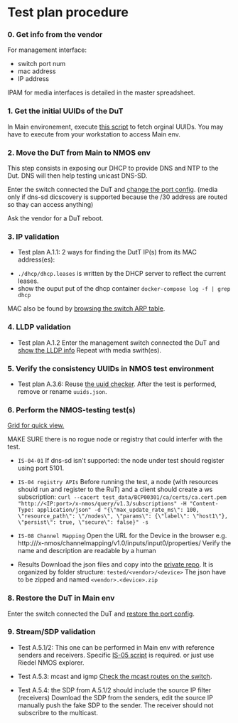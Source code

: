 # Test plan procedure

### 0. Get info from the vendor

For management interface:
- switch port num
- mac address
- IP address

IPAM for media interfaces is detailed in the master spreadsheet.

### 1. Get the initial UUIDs of the DuT

In Main environement, execute [this script](https://github.com/AMWA-TV/nmos-testing/tree/master/utilities/uuid-checker)
to fetch orginal UUIDs. You may have to execute from your workstation to
access Main env.


### 2. Move the DuT from Main to NMOS env

This step consists in exposing our DHCP to provide DNS and NTP to the
Dut. DNS will then help testing unicast DNS-SD.

Enter the switch connected the DuT and [change the port config](../docs/arista_cmd_helper.md#move-an-endpoint-to-the-nmos-test-environment).
(media only if dns-sd dicscovery is supported because the /30 address
are routed so thay can access anything)

Ask the vendor for a DuT reboot.

### 3. IP validation

* Test plan A.1.1:
2 ways for finding the DutT IP(s) from its MAC address(es):
- `./dhcp/dhcp.leases` is written by the DHCP server to reflect the current leases.
- show the ouput put of the dhcp container `docker-compose log -f | grep dhcp`

MAC also be found by [browsing the switch ARP table](../docs/arista_cmd_helper.md#display-the-arp-table).

### 4. LLDP validation

* Test plan A.1.2
Enter the management switch connected the DuT and [show the LLDP info](../docs/arista_cmd_helper.md#display-the-lldp-chassis-id-and-port-id)
Repeat with media swith(es).

### 5. Verify the consistency UUIDs in NMOS test environment

* Test plan A.3.6:
Reuse [the uuid checker](https://github.com/AMWA-TV/nmos-testing/tree/master/utilities/uuid-checker).
After the test is performed, remove or rename `uuids.json`.

### 6. Perform the NMOS-testing test(s)

[Grid for quick view.](https://specs.amwa.tv/nmos-testing/)

MAKE SURE there is no rogue node or registry that could interfer with the test.

* `IS-04-01`
If dns-sd isn't supported: the node under test should register using port 5101.


* `IS-04 registry APIs`
Before running the test, a node (with resources should run and register
to the RuT) and a client should create a ws subscription:
`curl --cacert test_data/BCP00301/ca/certs/ca.cert.pem "http://<IP:port>/x-nmos/query/v1.3/subscriptions" -H "Content-Type: application/json" -d "{\"max_update_rate_ms\": 100, \"resource_path\": \"/nodes\", \"params\": {\"label\": \"host1\"}, \"persist\": true, \"secure\": false}" -s`

* `IS-08 Channel Mapping`
Open the URL for the Device in the browser e.g. http://<IP>/x-nmos/channelmapping/v1.0/inputs/input0/properties/
Verify the name and description are readable by a human

* Results
Download the json files and copy into the [private repo](https://github.com/rbgodwin-nt/jt-nm-tested-2022).
It is organized by folder structure: `tested/<vendor>/<device>`
The json have to be zipped and named `<vendor>.<device>.zip`

### 8. Restore the DuT in Main env

Enter the switch connected the DuT and [restore the port config](../docs/arista_cmd_helper.md#move-an-endpoint-to-the-nmos-test-environment).

### 9. Stream/SDP validation

* Test A.5.1/2:
This one can be performed in Main env with reference senders and receivers.
Specific [IS-05 script](https://github.com/pkeroulas/nmos-testing/tree/improve-is-05-control/utilities/is-05-control) is required. or just use Riedel NMOS explorer.


* Test A.5.3: mcast and igmp
[Check the mcast routes on the switch](../docs/arista_cmd_helper.md#display-mcast-and-igmp).

* Test A.5.4: the SDP from A.5.1/2 should include the source IP filter (receivers)
Download the SDP from the senders, edit the source IP manually push the
fake SDP to the sender. The receiver should not subscribre to the multicast.
